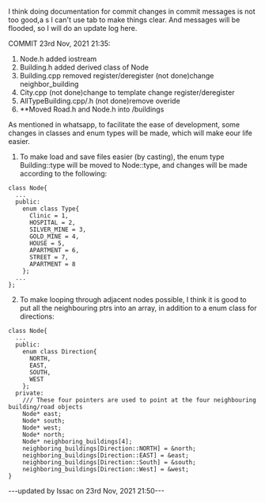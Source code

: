 I think doing documentation for commit changes in commit messages is not too good,a s I can't use tab to make things clear. And messages will be flooded, 
so I will do an update log here. 

COMMIT 23rd Nov, 2021 21:35:
  1. Node.h		added iostream
  2. Building.h		added derived class of Node
  3. Building.cpp		removed register/deregister
			(not done)change neighbor_building
  4. City.cpp		(not done)change to template
			change register/deregister
  5. AllTypeBuilding.cpp/.h	(not done)remove overide
  6. **Moved Road.h and Node.h into /buildings

As mentioned in whatsapp, to facilitate the ease of development, some changes in classes and enum types will be made, which will make eour life easier. 
1. To make load and save files easier (by casting), the enum type Building::type will be moved to Node::type, and changes will be made according to the following:
```
class Node{
  ...
  public:
    enum class Type{
      Clinic = 1,
      HOSPITAL = 2,
      SILVER_MINE = 3,
      GOLD_MINE = 4,
      HOUSE = 5,
      APARTMENT = 6,
      STREET = 7,
      APARTMENT = 8
    };
  ...
};
  ```
2. To make looping through adjacent nodes possible, I think it is good to put all the neighbouring ptrs into an array, in addition to a enum class for directions:
```
class Node{
  ...
  public:
    enum class Direction{
      NORTH,
      EAST,
      SOUTH,
      WEST
    };
  private:
    /// These four pointers are used to point at the four neighbouring building/road objects
    Node* east;
    Node* south;
    Node* west;
    Node* north;    
    Node* neighboring_buildings[4];
    neighboring_buildings[Direction::NORTH] = &north;
    neighboring_buildings[Direction::EAST] = &east;
    neighboring_buildings[Direction::South] = &south;
    neighboring_buildings[Direction::West] = &west;
}
```

---updated by Issac on 23rd Nov, 2021 21:50---
